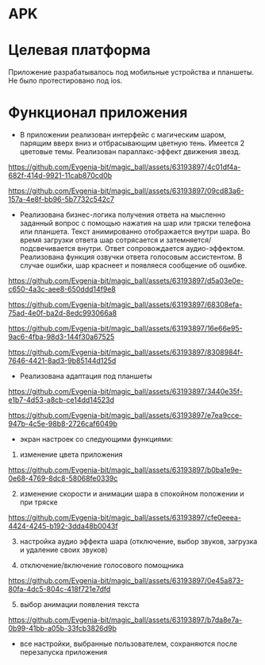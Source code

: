 # APK

# Целевая платформа
Приложение разрабатывалось под мобильные устройства и планшеты. Не было протестировано под ios.

# Функционал приложения
- В приложении реализован интерфейс с магическим шаром, парящим вверх вниз и отбрасывающим цветную тень. Имеется 2 цветовые темы. Реализован параллакс-эффект движения звезд.

https://github.com/Evgenia-bit/magic_ball/assets/63193897/4c01df4a-682f-414d-9921-11cab870cd0b

https://github.com/Evgenia-bit/magic_ball/assets/63193897/09cd83a6-157a-4e8f-bb96-5b7732c542c7


- Реализована бизнес-логика получения ответа на мысленно заданный вопрос с помощью нажатия на шар или тряски телефона или планшета. Текст анимированно отображается внутри шара. Во время загрузки ответа шар сотрясается и затемняется/подсвечивается внутри. Ответ сопровождается аудио-эффектом. Реализована функция озвучки ответа голосовым ассистентом. В случае ошибки, шар краснеет и появляеся сообщение об ошибке.

https://github.com/Evgenia-bit/magic_ball/assets/63193897/d5a03e0e-c650-4a3c-aee8-650ddd14f9e8

https://github.com/Evgenia-bit/magic_ball/assets/63193897/68308efa-75ad-4e0f-ba2d-8edc993066a8

https://github.com/Evgenia-bit/magic_ball/assets/63193897/16e66e95-9ac6-4fba-98d3-144f30a67525

https://github.com/Evgenia-bit/magic_ball/assets/63193897/8308984f-7646-4421-8ad3-9b85144d125d

- Реализована адаптация под планшеты 

https://github.com/Evgenia-bit/magic_ball/assets/63193897/3440e35f-e1b7-4d53-a8cb-ce14dd14523d

https://github.com/Evgenia-bit/magic_ball/assets/63193897/e7ea9cce-947b-4c5e-98b8-2726caf6049b


- экран настроек со следующими функциями:
1.  изменение цвета приложения

https://github.com/Evgenia-bit/magic_ball/assets/63193897/b0ba1e9e-0e68-4769-8dc8-58068fe0339c


2.  изменение скорости и анимации шара в спокойном положении и при тряске 


https://github.com/Evgenia-bit/magic_ball/assets/63193897/cfe0eeea-4424-4245-b192-3dda48b0043f


3. настройка аудио эффекта шара (отключение, выбор звуков, загрузка и удаление своих звуков) 

  
4. отключение/включение голосового помощника


https://github.com/Evgenia-bit/magic_ball/assets/63193897/0e45a873-80fa-4dc5-804c-418f721e7dfd


5. выбор анимации появления текста 


https://github.com/Evgenia-bit/magic_ball/assets/63193897/b7da8e7a-0b99-41bb-a05b-33fcb3826d9b


- все настройки, выбранные пользователем, сохраняются после перезапуска приложения



